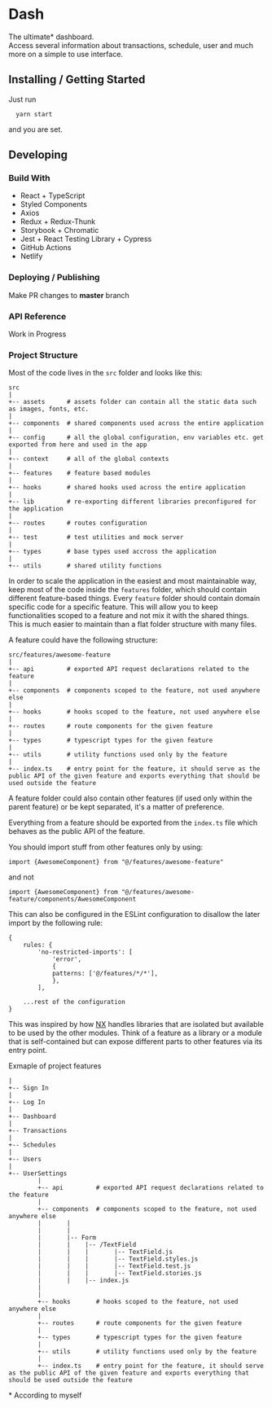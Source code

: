 # Dash

The ultimate\* dashboard.  
Access several information about transactions, schedule, user and much more on a simple to use interface.

## Installing / Getting Started

Just run

```shell
  yarn start
```

and you are set.

## Developing

### Build With

- React + TypeScript
- Styled Components
- Axios
- Redux + Redux-Thunk
- Storybook + Chromatic
- Jest + React Testing Library + Cypress
- GitHub Actions
- Netlify

### Deploying / Publishing

Make PR changes to **master** branch

### API Reference

Work in Progress

### Project Structure

Most of the code lives in the `src` folder and looks like this:

```
src
|
+-- assets      # assets folder can contain all the static data such as images, fonts, etc.
|
+-- components  # shared components used across the entire application
|
+-- config      # all the global configuration, env variables etc. get exported from here and used in the app
|
+-- context     # all of the global contexts
|
+-- features    # feature based modules
|
+-- hooks       # shared hooks used across the entire application
|
+-- lib         # re-exporting different libraries preconfigured for the application
|
+-- routes      # routes configuration
|
+-- test        # test utilities and mock server
|
+-- types       # base types used accross the application
|
+-- utils       # shared utility functions
```

In order to scale the application in the easiest and most maintainable way, keep most of the code inside the `features` folder, which should contain different feature-based things. Every `feature` folder should contain domain specific code for a specific feature. This will allow you to keep functionalities scoped to a feature and not mix it with the shared things. This is much easier to maintain than a flat folder structure with many files.

A feature could have the following structure:

```
src/features/awesome-feature
|
+-- api         # exported API request declarations related to the feature
|
+-- components  # components scoped to the feature, not used anywhere else
|
+-- hooks       # hooks scoped to the feature, not used anywhere else
|
+-- routes      # route components for the given feature
|
+-- types       # typescript types for the given feature
|
+-- utils       # utility functions used only by the feature
|
+-- index.ts    # entry point for the feature, it should serve as the public API of the given feature and exports everything that should be used outside the feature
```

A feature folder could also contain other features (if used only within the parent feature) or be kept separated, it's a matter of preference.

Everything from a feature should be exported from the `index.ts` file which behaves as the public API of the feature.

You should import stuff from other features only by using:

`import {AwesomeComponent} from "@/features/awesome-feature" `

and not

`import {AwesomeComponent} from "@/features/awesome-feature/components/AwesomeComponent`

This can also be configured in the ESLint configuration to disallow the later import by the following rule:

```
{
    rules: {
        'no-restricted-imports': [
            'error',
            {
            patterns: ['@/features/*/*'],
            },
        ],

    ...rest of the configuration
}
```

This was inspired by how [NX](https://nx.dev/) handles libraries that are isolated but available to be used by the other modules. Think of a feature as a library or a module that is self-contained but can expose different parts to other features via its entry point.

Exmaple of project features

```
|
+-- Sign In
|
+-- Log In
|
+-- Dashboard
|
+-- Transactions
|
+-- Schedules
|
+-- Users
|
+-- UserSettings
        |
        +-- api         # exported API request declarations related to the feature
        |
        +-- components  # components scoped to the feature, not used anywhere else
        |       |
        |       |
        |       |-- Form
        |       |    |-- /TextField
        |       |    |       |-- TextField.js
        |       |    |       |-- TextField.styles.js
        |       |    |       |-- TextField.test.js
        |       |    |       |-- TextField.stories.js
        |       |    |-- index.js
        |
        |
        +-- hooks       # hooks scoped to the feature, not used anywhere else
        |
        +-- routes      # route components for the given feature
        |
        +-- types       # typescript types for the given feature
        |
        +-- utils       # utility functions used only by the feature
        |
        +-- index.ts    # entry point for the feature, it should serve as the public API of the given feature and exports everything that should be used outside the feature

```

\* According to myself
